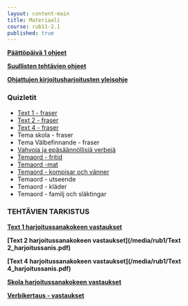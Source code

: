 ```yaml
---
layout: content-main
title: Materiaali
course: rub11-2.1
published: true
---
```


**[Päättöpäivä 1 ohjeet](/media/rub1/Paattopaiva_ohjeet.pdf)**

**[Suullisten tehtävien ohjeet](/media/rub5/Suullisen_ohjeet.pdf)**

**[Ohjattujen kirjoitusharjoitusten yleisohje](/media/rub3/OKH_ohje.pdf)**

### Quizletit

- [Text 1 - fraser](https://quizlet.com/_a2zbi1?x=1qqt&i=dz01n)
- [Text 2 - fraser](https://quizlet.com/_a4hkf8?x=1jqt&i=dz01n)
- [Text 4 - fraser](https://quizlet.com/_a73yfp?x=1qqt&i=dz01n)
- Tema skola - fraser
- Tema Välbefinnande - fraser
- [Vahvoja ja epäsäännöllisiä verbejä](https://quizlet.com/_3oudcw?x=1jqt&i=dz01n)
- [Temaord - fritid](https://quizlet.com/_3poztd?x=1jqt&i=dz01n)
- [Temaord -mat](https://quizlet.com/_a8unwa?x=1qqt&i=dz01n)
- [Temaord - kompisar och vänner](https://quizlet.com/_a8usw8?x=1qqt&i=dz01n)
- Temaord - utseende
- Temaord - kläder
- Temaord - familj och släktingar

### TEHTÄVIEN TARKISTUS

**[Text 1 harjoitussanakokeen vastaukset](/media/rub1/Text1_harjoitussanakoe.pdf)**

**[Text 2 harjoitussanakokeen vastaukset](/media/rub1/Text 2_harjoitussanis.pdf)**

**[Text 4 harjoitussanakokeen vastaukset](/media/rub1/Text 4_harjoitussanis.pdf)**

**[Skola harjoitussanakokeen vastaukset](/media/rub1/Harjoitussanis_skola.pdf)**

**[Verbikertaus - vastaukset](/media/rub1/Verbikertaus_vastaukset.pdf)**
